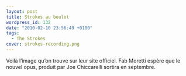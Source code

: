```yaml
---
layout: post
title: Strokes au boulot
wordpress_id: 132
date: "2010-02-10 23:56:49 +0100"
tags:
  - The Strokes
cover: strokes-recording.png
---
```


Voilà l’image qu’on trouve sur leur site officiel. Fab Moretti espère que le
nouvel opus, produit par Joe Chiccarelli sortira en septembre.
